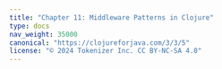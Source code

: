 ```yaml
---
title: "Chapter 11: Middleware Patterns in Clojure"
type: docs
nav_weight: 35000
canonical: "https://clojureforjava.com/3/3/5"
license: "© 2024 Tokenizer Inc. CC BY-NC-SA 4.0"
---
```

